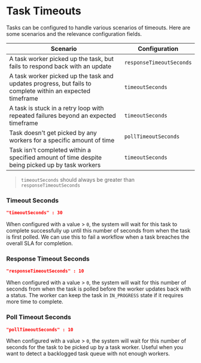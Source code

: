 # Task Timeouts

Tasks can be configured to handle various scenarios of timeouts. Here are some scenarios and the relevance configuration
fields.

| Scenario                                                                                                  | Configuration            |
|-----------------------------------------------------------------------------------------------------------|--------------------------|
| A task worker picked up the task, but fails to respond back with an update                                | `responseTimeoutSeconds` |
| A task worker picked up the task and updates progress, but fails to complete within an expected timeframe | `timeoutSeconds`         |
| A task is stuck in a retry loop with repeated failures beyond an expected timeframe                       | `timeoutSeconds`         |
| Task doesn't get picked by any workers for a specific amount of time                                      | `pollTimeoutSeconds`     |
| Task isn't completed within a specified amount of time despite being picked up by task workers            | `timeoutSeconds`         |

> `timeoutSeconds` should always be greater than `responseTimeoutSeconds`

### Timeout Seconds

```json
"timeoutSeconds" : 30
```

When configured with a value > `0`, the system will wait for this task to complete successfully up until this number of
seconds from when the task is first polled. We can use this to fail a workflow when a task breaches the overall SLA for
completion.

### Response Timeout Seconds

```json
"responseTimeoutSeconds" : 10
```

When configured with a value > `0`, the system will wait for this number of seconds from when the task is polled before
the worker updates back with a status. The worker can keep the task in `IN_PROGRESS` state if it requires more time to
complete.

### Poll Timeout Seconds

```json
"pollTimeoutSeconds" : 10
```

When configured with a value > `0`, the system will wait for this number of seconds for the task to be picked up by a
task worker. Useful when you want to detect a backlogged task queue with not enough workers.
